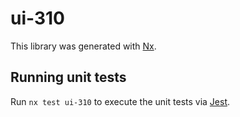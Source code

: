 # ui-310

This library was generated with [Nx](https://nx.dev).

## Running unit tests

Run `nx test ui-310` to execute the unit tests via [Jest](https://jestjs.io).
